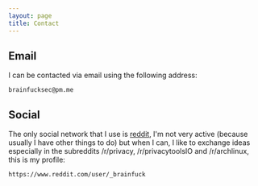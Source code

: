 ```yaml
---
layout: page
title: Contact
---
```



## Email

I can be contacted via email using the following address:

`brainfucksec@pm.me`


## Social

The only social network that I use is [reddit](https://www.reddit.com), I'm not very active (because usually I have other things to do) but when I can, I like to exchange ideas especially in the subreddits /r/privacy, /r/privacytoolsIO and /r/archlinux, this is my profile:

`https://www.reddit.com/user/_brainfuck`

